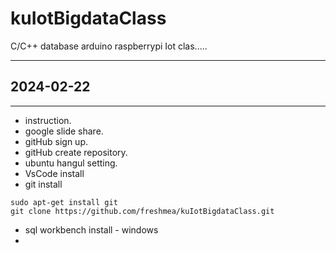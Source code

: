 # kuIotBigdataClass
C/C++ database arduino raspberrypi Iot clas.....

---
## 2024-02-22
---

- instruction.
- google slide share.
- gitHub sign up.
- gitHub create repository.
- ubuntu hangul setting.
- VsCode install
- git install
```shell
sudo apt-get install git
git clone https://github.com/freshmea/kuIotBigdataClass.git
```

- sql workbench install - windows
- 